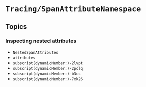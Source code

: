 # ``Tracing/SpanAttributeNamespace``

## Topics

### Inspecting nested attributes

- ``NestedSpanAttributes``
- ``attributes``
- ``subscript(dynamicMember:)-2lvpt``
- ``subscript(dynamicMember:)-2pclq``
- ``subscript(dynamicMember:)-b3cs``
- ``subscript(dynamicMember:)-7xk26``
